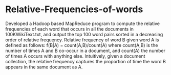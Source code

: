 # Relative-Frequencies-of-words
Developed a Hadoop based MapReduce program to compute the relative frequencies of each word that occurs in all the documents in 100KWikiText.txt, and output the top 100 word pairs sorted in a decreasing order of relative frequency.  Relative frequency of word B given word A is defined as follows:  f(B|A) = count(A,B)/count(A) where count(A,B) is the number of times A and B co-occur in a document, and count(A) the number of times A occurs with anything else. Intuitively, given a document collection, the relative frequency captures the proportion of time the word B appears in the same document as A.
